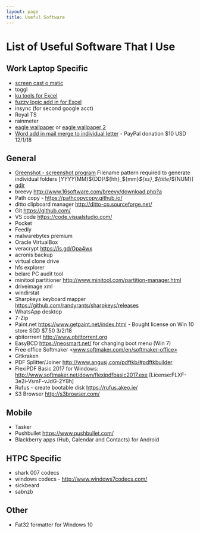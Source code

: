 ```yaml
---
layout: page
title: Useful Software
---
```





# List of Useful Software That I Use #

## Work Laptop Specific ##

* [screen cast o matic](https://screencast-o-matic.com/account)
* toggl
* [ku tools for Excel](https://www.extendoffice.com/download/kutools-for-excel.html)
* [fuzzy logic add in for Excel](https://elbo.in/iET)
* insync (for second google acct)
* Royal TS
* rainmeter
* [eagle wallpaper](https://imgur.com/kCs1Z3C) or [eagle wallpaper 2](https://1drv.ms/i/s!AlEWyiAvn53tgYEPZAnjdtK1ouoAxA)
* [Word add in mail merge to individual letter](http://www.gmayor.com/individual_merge_letters.htm) - PayPal donation $10 USD 12/1/18

## General ##

* [Greenshot - screenshot program](http://getgreenshot.org/)
 Filename pattern required to generate individual folders [${YYYY}${MM}${DD}\${hh}_${mm}_${ss}_${title}_${NUM}]
* [qdir](http://www.softwareok.com/?seite=Freeware/Q-Dir)
* breevy <http://www.16software.com/breevy/download.php?a>
* Path copy - <https://pathcopycopy.github.io/>
* ditto clipboard manager <http://ditto-cp.sourceforge.net/>
* Git <https://github.com/>
* VS code <https://code.visualstudio.com/>
* Pocket
* Feedly
* malwarebytes premium
* Oracle VirtualBox
* veracrypt <https://is.gd/Opa4wx>
* acronis backup
* virtual clone drive
* hfs explorer
* belarc PC audit tool
* minitool partitioner <http://www.minitool.com/partition-manager.html>
* driveimage xml
* windirstat
* Sharpkeys keyboard mapper <https://github.com/randyrants/sharpkeys/releases>
* WhatsApp desktop
* 7-Zip
* Paint.net <https://www.getpaint.net/index.html> - Bought license on Win 10 store SGD $7.50 3/2/18
* qbitorrrent <http://www.qbittorrent.org>
* EasyBCD <https://neosmart.net/> for changing boot menu (Win 7)
* Free office Softmaker <www.softmaker.com/en/softmaker-office>
* Gitkraken
* PDF Splitter/Joiner <http://www.angusj.com/pdftkb/#pdftkbuilder>
* FlexiPDF Basic 2017 for Windows: <http://www.softmaker.net/down/flexipdfbasic2017.exe> [License:FLXF-3e2i-VsmF-vJdG-2Y8h]
* Rufus - create bootable disk <https://rufus.akeo.ie/>
* S3 Browser <http://s3browser.com/>

## Mobile ##

* Tasker
* Pushbullet <https://www.pushbullet.com/>
* Blackberry apps (Hub, Calendar and Contacts) for Android

## HTPC Specific ##

* shark 007 codecs
* windows codecs - <http://www.windows7codecs.com/>
* sickbeard
* sabnzb

## Other ##

* Fat32 formatter for Windows 10

